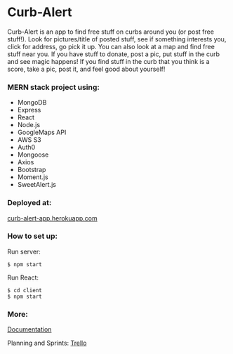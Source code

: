 # Curb-Alert

Curb-Alert is an app to find free stuff on curbs around you (or post free stuff!). Look for pictures/title of posted stuff, see if something interests you, click for address, go pick it up. You can also look at a map and find free stuff near you. If you have stuff to donate, post a pic, put stuff in the curb and see magic happens! If you find stuff in the curb that you think is a score, take a pic, post it, and feel good about yourself!

### MERN stack project using:
- MongoDB
- Express
- React
- Node.js
- GoogleMaps API 
- AWS S3
- Auth0
- Mongoose
- Axios
- Bootstrap
- Moment.js
- SweetAlert.js

### Deployed at:
[curb-alert-app.herokuapp.com](https://curb-alert-app.herokuapp.com/)

### How to set up:
Run server: 
```
$ npm start
```
Run React: 
```
$ cd client
$ npm start
```

### More:

[Documentation](https://docs.google.com/document/d/1vFtd3BIkOP0mG_B1m32O8zFJn4hWVCA5u75f64NWx74/edit)

Planning and Sprints: 
[Trello](https://trello.com/b/DMKNkFbi/final-proj)